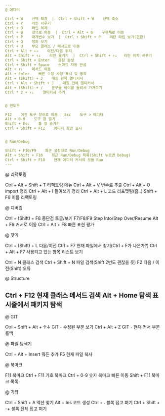 ```yaml
---                                                                                                                                                              
@ 에디터

Ctrl + W    선택 확장  |  Ctrl + Shift + W    선택 축소
Ctrl + Y    라인 지우기
Ctrl + D    라인 복제
Ctrl + B    정의로 이동  |  Ctrl + Alt + B    구현체로 이동
Ctrl + P    매개변수 보기  |  Ctrl + Shift + P    리턴 타입 보기(편함)
Ctrl + Q    정의 보기
Ctrl + U    부모 클래스 / 메서드로 이동
Ctrl + Alt + ←→    이전/다음 위치
Alt + Shift + ↑↓    라인 옮기기  |  Ctrl + Shift + ↑↓   라인 위치 바꾸기
Ctrl + Shift + Enter    문장 완성
Ctrl + Shift + Space    스마트 자동 완성
Alt + ↑↓    메서드 이동
Alt + Enter    빠른 수정 사항 표시 및 동작
Alt + (Shift) + J    매칭 항목 멀티커서
Ctrl + Alt + Shift + J    매칭 전체 멀티커서
Alt + (Shift) + /    문구들 싸이클 돌려서 가져오기
Ctrl * 2 + ↑↓    멀티커서 추가


@ 윈도우

F12    이전 도구 창으로 이동 | Esc    도구 > 에디터
Alt + 0-9    도구 창 열기
Shift + Esc    툴 창 숨기기
Ctrl + Shift + F12    에디터 창만 표시


@ Run/Debug

Shift + F10/F9    최근 설정대로 Run/Debug
Alt + Shift + F10    최근 Run/Debug 목록(Shift 누르면 Debug)
Ctrl + Shift + F10    현재 에디터 커서의 모듈 Run
---                                                                                                                                  
```

@ 리팩토링

Ctrl + Alt + Shift + T    리팩토링 메뉴
Ctrl + Alt + V    변수로 추출
Ctrl + Alt + O    import 정리
Ctrl + Alt + I    들여쓰기 정리
Ctrl + Alt + L    코드 리포맷팅(흠..)
Shift + F6    이름 리팩토링


@ 디버깅

Ctrl + (Shift) + F8    중단점 토글/보기
F7/F8/F9    Step Into/Step Over/Resume
Alt + F9    커서로 이동
Ctrl + Alt + F8    빠른 표현 평가


@ 찾기

Ctrl + (Shift) + L    다음/이전
Ctrl + F7    현재 파일에서 찾기(Ctrl + F가 나은가?)
Ctrl + Alt + F7    사용되고 있는 항목 리스트 보기

Ctrl + N    클래스 검색
Ctrl + Shift + N    파일 검색(Shift 2번도 괜찮을 듯)
F2    다음 / 이전(Shift) 오류


@ Structure

Ctrl + F12    현재 클래스 메서드 검색
Alt + Home    탐색 표시줄에서 패키지 탐색
---                                                                                                                                          
@ GIT

Ctrl + Shift + Alt + ↑↓    GIT - 수정된 부분 보기
Ctrl + Alt + Z    GIT - 현재 커서 부분 롤백


@ 파일 탐색기

Ctrl + Alt + Insert    뭐든 추가
F5    현재 파일 복사


@ 북마크

F11    북마크
Ctrl + F11    기호 북마크
Ctrl + 0-9    숫자 북마크 빠른 이동
Shift + F11    북마크 목록


@ 기타

Ctrl + Shift + A    액션 찾기
Alt + Ins    코드 생성
Ctrl + .    블록 접고 펴기
Ctrl + Shift + -+    블록 전체 접고 펴기